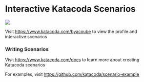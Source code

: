 # Interactive Katacoda Scenarios

[![](http://shields.katacoda.com/katacoda/byacoube/count.svg)](https://www.katacoda.com/byacoube "Get your profile on Katacoda.com")

Visit https://www.katacoda.com/byacoube to view the profile and interactive scenarios

### Writing Scenarios
Visit https://www.katacoda.com/docs to learn more about creating Katacoda scenarios

For examples, visit https://github.com/katacoda/scenario-example
